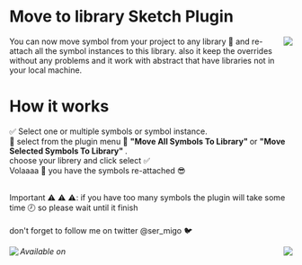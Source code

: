 # Move to library Sketch Plugin
<img align="right" src="https://github.com/ahmedmigo/Move-to-library-sketchplugin/blob/master/movetolibrary.gif?raw=true">


You can now move symbol from your project to any library 🔁 and re-attach all the symbol instances to this library. also it keep the overrides without any problems and it work with abstract that have libraries not in your local machine.


<h1> How it works </h1>
<p>
✅  Select one or multiple symbols or symbol instance. </br>
🔁 select from the plugin menu 💎 <b> "Move All Symbols To Library" </b> or <b> "Move Selected Symbols To Library" </b>.</br>
choose your librery and click select ✅ </br>
Volaaaa 🎉 you have the symbols re-attached 😎
</br>
</br>

Important ⚠️ ⚠️ ⚠️: if you have too many symbols the plugin will take some time 🕗 so please wait until it finish
</br>
</br>
don't forget to follow me on twitter @ser_migo 🐦
</p>


<i>
Available on
</i>
<img align="left" src="https://camo.githubusercontent.com/714a058cc16680db4895e3974a357f210a3f8da8/687474703a2f2f736b657463687061636b732d636f6d2e73332e616d617a6f6e6177732e636f6d2f6173736574732f6261646765732f736b657463687061636b732d62616467652d696e7374616c6c2e706e67">
<img align="right" src="https://raw.githubusercontent.com/ahmedmigo/Move-to-library-sketchplugin/master/icon.png">
